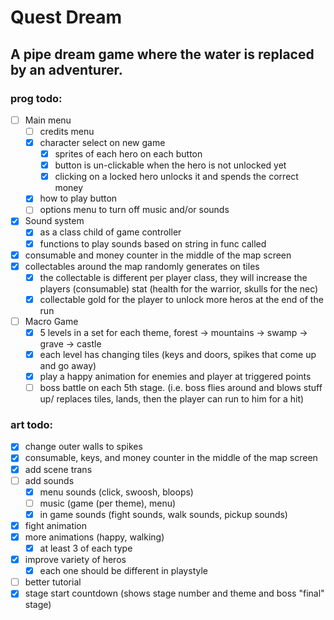 # Quest Dream

## A pipe dream game where the water is replaced by an adventurer.



### prog todo:
- [ ] Main menu
   - [ ] credits menu
   - [x] character select on new game
      - [x] sprites of each hero on each button
      - [x] button is un-clickable when the hero is not unlocked yet
      - [x] clicking on a locked hero unlocks it and spends the correct money
   - [x] how to play button
   - [ ] options menu to turn off music and/or sounds
- [x] Sound system
   - [x] as a class child of game controller
   - [x] functions to play sounds based on string in func called
- [x] consumable and money counter in the middle of the map screen
- [x] collectables around the map randomly generates on tiles
   - [x] the collectable is different per player class, they will increase the players (consumable) stat (health for the warrior, skulls for the nec)
   - [x] collectable gold for the player to unlock more heros at the end of the run
- [ ] Macro Game
   - [x] 5 levels in a set for each theme, forest -> mountains -> swamp -> grave -> castle
   - [x] each level has changing tiles (keys and doors, spikes that come up and go away)
   - [x] play a happy animation for enemies and player at triggered points
   - [ ] boss battle on each 5th stage. (i.e. boss flies around and blows stuff up/ replaces tiles, lands, then the player can run to him for a hit)

### art todo:
- [x] change outer walls to spikes
- [x] consumable, keys, and money counter in the middle of the map screen
- [x] add scene trans
- [ ] add sounds
   - [x] menu sounds (click, swoosh, bloops)
   - [ ] music (game (per theme), menu)
   - [x] in game sounds (fight sounds, walk sounds, pickup sounds)
- [x] fight animation
- [x] more animations (happy, walking)
   - [x] at least 3 of each type
- [x] improve variety of heros
   - [x] each one should be different in playstyle
- [ ] better tutorial
- [x] stage start countdown (shows stage number and theme and boss "final" stage)
